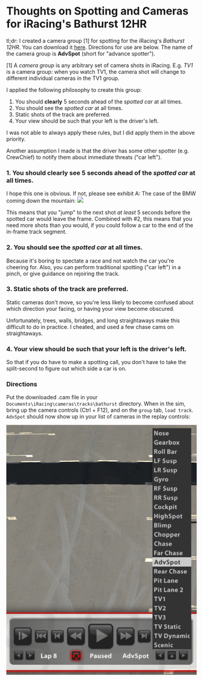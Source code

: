 # Thoughts on Spotting and Cameras for iRacing's Bathurst 12HR

tl;dr: I created a camera group [1] for spotting for the iRacing's *Bathurst 12HR*. You can download it [here](bathurst_advspot_v2.cam). Directions for use are below. The name of the camera group is **AdvSpot** (short for "advance spotter").

[1] A *camera group* is any arbitrary set of camera shots in iRacing. E.g. *TV1* is a camera group: when you watch TV1, the camera shot will change to different individual cameras in the TV1 group.

I applied the following philosophy to create this group:

1. You should **clearly** 5 seconds ahead of the *spotted car* at all times.
2. You should see the *spotted car* at all times.
3. Static shots of the track are preferred.
4. Your view should be such that your left is the driver's left.

I was not able to always apply these rules, but I did apply them in the above priority.

Another assumption I made is that the driver has some other spotter (e.g. CrewChief) to notify them about immediate threats ("car left").

### 1. You should **clearly** see 5 seconds ahead of the *spotted car* at all times.

I hope this one is obvious. If not, please see exhibit A: The case of the BMW coming down the mountain: ![](img/motivating_example.png)

This means that you "jump" to the next shot *at least* 5 seconds before the spotted car would leave the frame. Combined with #2, this means that you need more shots than you would, if you could follow a car to the end of the in-frame track segment.

### 2. You should see the *spotted car* at all times.

Because it's boring to spectate a race and not watch the car you're cheering for. Also, you can perform traditional spotting ("car left") in a pinch, or give guidance on rejoiring the track.

### 3. Static shots of the track are preferred.

Static cameras don't move, so you're less likely to become confused about which direction your facing, or having your view become obscured.

Unfortunately, trees, walls, bridges, and long straightaways make this difficult to do in practice. I cheated, and used a few chase cams on straightaways.

### 4. Your view should be such that your left is the driver's left.

So that if you do have to make a spotting call, you don't have to take the split-second to figure out which side a car is on.

### Directions

Put the downloaded .cam file in your `Documents\iRacing\cameras\tracks\bathurst` directory. When in the sim, bring up the camera controls (Ctrl + F12), and on the `group` tab, `load track`. `AdvSpot` should now show up in your list of cameras in the replay controls:

![](img/available_cams.png)
